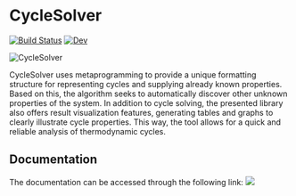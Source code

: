 # CycleSolver
[![Build Status](https://github.com/vFilipaki/CycleSolver.jl/actions/workflows/CI.yml/badge.svg?branch=main)](https://github.com/vFilipaki/CycleSolver.jl/actions/workflows/CI.yml?query=branch%3Amaster)
[![Dev](https://img.shields.io/badge/docs-dev-blue.svg)](https://vfilipaki.github.io/CycleSolver.jl/dev/)

![CycleSolver](https://github.com/vFilipaki/CycleSolver.jl/blob/main/docs/src/assets/logo.png?raw=true)

CycleSolver uses metaprogramming to provide a unique formatting structure for representing cycles and supplying already known properties. Based on this, the algorithm seeks to automatically discover other unknown properties of the system. In addition to cycle solving, the presented library also offers result visualization features, generating tables and graphs to clearly illustrate cycle properties. This way, the tool allows for a quick and reliable analysis of thermodynamic cycles.

## Documentation

The documentation can be accessed through the following link: ![](https://vfilipaki.github.io/CycleSolver.jl/dev/)
